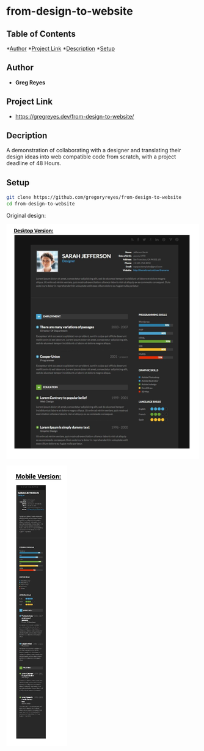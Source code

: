 # from-design-to-website

## Table of Contents

*[Author](#author)
*[Project Link](#project-link)
*[Description](#description)
*[Setup](#setup)

## Author

* **Greg Reyes**

## Project Link

* https://gregreyes.dev/from-design-to-website/

## Decription

A demonstration of collaborating with a designer and translating their design ideas into web compatible code from scratch, with a project deadline of 48 Hours.

## Setup

```sh
git clone https://github.com/gregoryreyes/from-design-to-website
cd from-design-to-website
```

Original design:

![Desktop Design](./assets/resume-design-desktop.png)

![Mobile Design](./assets/resume-design-mobile.png)